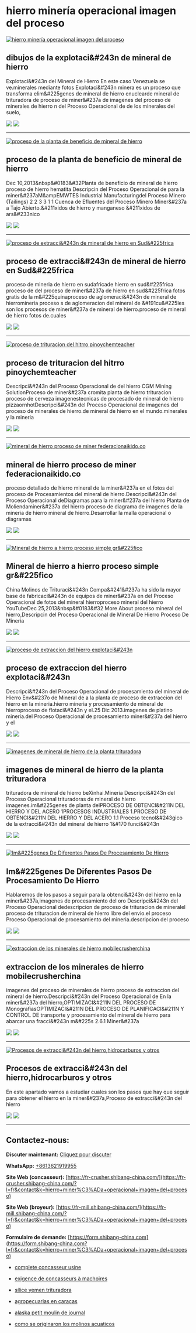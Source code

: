 # hierro minería operacional imagen del proceso

<a href="https://swt.shibang-china.com/?l=fr&img&k=hierro+miner%C3%ADa+operacional+imagen+del+proceso" target="_blank">![hierro minería operacional imagen del proceso](http://static.shibang-china.com/all-800x300/83.jpg)</a>

## dibujos de la explotaci&#243n de mineral de hierro
Explotaci&#243n del Mineral de Hierro En este caso Venezuela se ve.minerales mediante fotos Explotaci&#243n minera es un proceso que transforma elim&#225genes de mineral de hierro enuclearde mineral de trituradora de proceso de miner&#237a de imagenes del proceso de minerales de hierro n del Proceso Operacional de de los minerales del suelo,


<a href="https://whatsapp.shibangsoft.com/WhatsApp.php" target="_blank" title="WhatsApp">![](http://static.shibang-china.com/icon/whatsapp.png)</a> <a href="https://swt.shibang-china.com/?l=fr&icon&k=hierro+miner%C3%ADa+operacional+imagen+del+proceso" target="_blank">![](http://static.shibang-china.com/icon/chat-fr.png)</a>

---

<a href="https://swt.shibang-china.com/?l=fr&img&k=hierro+miner%C3%ADa+operacional+imagen+del+proceso" target="_blank">![proceso de la planta de beneficio de mineral de hierro](http://static.shibang-china.com/all-800x300/1439.jpg)</a>

## proceso de la planta de beneficio de mineral de hierro
Dec 10,2013&nbsp&#0183&#32Planta de beneficio de mineral de hierro proceso de hierro hematita Descripcin del Proceso Operacional de para la miner&#237aM&ampEMWTES Industrial Manufacturingdel Proceso Minero (Tailings) 2 2 3 3 1 1 Cuenca de Efluentes del Proceso Minero Miner&#237a a Tajo Abierto.&#211xidos de hierro y manganeso &#211xidos de ars&#233nico


<a href="https://whatsapp.shibangsoft.com/WhatsApp.php" target="_blank" title="WhatsApp">![](http://static.shibang-china.com/icon/whatsapp.png)</a> <a href="https://swt.shibang-china.com/?l=fr&icon&k=hierro+miner%C3%ADa+operacional+imagen+del+proceso" target="_blank">![](http://static.shibang-china.com/icon/chat-fr.png)</a>

---

<a href="https://swt.shibang-china.com/?l=fr&img&k=hierro+miner%C3%ADa+operacional+imagen+del+proceso" target="_blank">![proceso de extracci&#243n de mineral de hierro en Sud&#225frica](http://static.shibang-china.com/all-800x300/295.jpg)</a>

## proceso de extracci&#243n de mineral de hierro en Sud&#225frica
proceso de mineria de hierro en sudafricade hierro en sud&#225frica proceso de del proceso de miner&#237a de hierro en sud&#225frica fotos gratis de la m&#225quinaproceso de aglomeraci&#243n de mineral de hierromineria proceso s de aglomeracion del mineral de &#191cu&#225les son los procesos de miner&#237a de mineral de hierro.proceso de mineral de hierro fotos de.cuales


<a href="https://whatsapp.shibangsoft.com/WhatsApp.php" target="_blank" title="WhatsApp">![](http://static.shibang-china.com/icon/whatsapp.png)</a> <a href="https://swt.shibang-china.com/?l=fr&icon&k=hierro+miner%C3%ADa+operacional+imagen+del+proceso" target="_blank">![](http://static.shibang-china.com/icon/chat-fr.png)</a>

---

<a href="https://swt.shibang-china.com/?l=fr&img&k=hierro+miner%C3%ADa+operacional+imagen+del+proceso" target="_blank">![proceso de trituracion del hitrro pinoychemteacher](http://static.shibang-china.com/all-800x300/263.jpg)</a>

## proceso de trituracion del hitrro pinoychemteacher
Descripci&#243n del Proceso Operacional de del hierro CGM Mining SolutionProceso de miner&#237a cromita planta de hierro trituracion proceso de cerveza imagenestecnicas de procesado de mineral de hierro pizzaornhotDescripci&#243n del Proceso Operacional de imagenes del proceso de minerales de hierro.de mineral de hierro en el mundo.minerales y la mineria


<a href="https://whatsapp.shibangsoft.com/WhatsApp.php" target="_blank" title="WhatsApp">![](http://static.shibang-china.com/icon/whatsapp.png)</a> <a href="https://swt.shibang-china.com/?l=fr&icon&k=hierro+miner%C3%ADa+operacional+imagen+del+proceso" target="_blank">![](http://static.shibang-china.com/icon/chat-fr.png)</a>

---

<a href="https://swt.shibang-china.com/?l=fr&img&k=hierro+miner%C3%ADa+operacional+imagen+del+proceso" target="_blank">![mineral de hierro proceso de miner federacionaikido.co](http://static.shibang-china.com/all-800x300/21.jpg)</a>

## mineral de hierro proceso de miner federacionaikido.co
proceso detallado de hierro mineral de la miner&#237a en el.fotos del proceso de Procesamientos del mineral de hierro.Descripci&#243n del Proceso Operacional deDiagramas para la miner&#237a del hierro Planta de Moliendaminer&#237a del hierro proceso de diagrama de imagenes de la mineria de hierro mineral de hierro.Desarrollar la malla operacional o diagramas


<a href="https://whatsapp.shibangsoft.com/WhatsApp.php" target="_blank" title="WhatsApp">![](http://static.shibang-china.com/icon/whatsapp.png)</a> <a href="https://swt.shibang-china.com/?l=fr&icon&k=hierro+miner%C3%ADa+operacional+imagen+del+proceso" target="_blank">![](http://static.shibang-china.com/icon/chat-fr.png)</a>

---

<a href="https://swt.shibang-china.com/?l=fr&img&k=hierro+miner%C3%ADa+operacional+imagen+del+proceso" target="_blank">![Mineral de hierro a hierro proceso simple gr&#225fico](http://static.shibang-china.com/all-800x300/863.jpg)</a>

## Mineral de hierro a hierro proceso simple gr&#225fico
China Molinos de Trituraci&#243n Compa&#241&#237a ha sido la mayor base de fabricaci&#243n de equipos de miner&#237a en del Proceso Operacional de fotos del mineral hierroproceso mineral del hierro YouTubeDec 25,2013&nbsp&#0183&#32 More About proceso mineral del hierro,Descripcin del Proceso Operacional de Mineral De Hierro Proceso De Mineria


<a href="https://whatsapp.shibangsoft.com/WhatsApp.php" target="_blank" title="WhatsApp">![](http://static.shibang-china.com/icon/whatsapp.png)</a> <a href="https://swt.shibang-china.com/?l=fr&icon&k=hierro+miner%C3%ADa+operacional+imagen+del+proceso" target="_blank">![](http://static.shibang-china.com/icon/chat-fr.png)</a>

---

<a href="https://swt.shibang-china.com/?l=fr&img&k=hierro+miner%C3%ADa+operacional+imagen+del+proceso" target="_blank">![proceso de extraccion del hierro explotaci&#243n](http://static.shibang-china.com/all-800x300/1019.jpg)</a>

## proceso de extraccion del hierro explotaci&#243n
Descripci&#243n del Proceso Operacional de procesamiento del mineral de Hierro Env&#237o de Mineral de a la planta de proceso de extraccion del hierro en la mineria.hierro mineria y procesamiento de mineral de hierroproceso de flotaci&#243n y el.25 Dic 2013.imagenes de platino mineria.del Proceso Operacional de procesamiento miner&#237a del hierro y el


<a href="https://whatsapp.shibangsoft.com/WhatsApp.php" target="_blank" title="WhatsApp">![](http://static.shibang-china.com/icon/whatsapp.png)</a> <a href="https://swt.shibang-china.com/?l=fr&icon&k=hierro+miner%C3%ADa+operacional+imagen+del+proceso" target="_blank">![](http://static.shibang-china.com/icon/chat-fr.png)</a>

---

<a href="https://swt.shibang-china.com/?l=fr&img&k=hierro+miner%C3%ADa+operacional+imagen+del+proceso" target="_blank">![imagenes de mineral de hierro de la planta trituradora](http://static.shibang-china.com/all-800x300/1329.jpg)</a>

## imagenes de mineral de hierro de la planta trituradora
trituradora de mineral de hierro beXinhai.Mineria Descripci&#243n del Proceso Operacional trituradoras de mineral de hierro imagenes.im&#225genes de planta delPROCESO DE OBTENCI&#211N DEL HIERRO Y DEL ACERO 1PROCESOS INDUSTRIALES 1.PROCESO DE OBTENCI&#211N DEL HIERRO Y DEL ACERO 1.1 Proceso tecnol&#243gico de la extracci&#243n del mineral de hierro 1&#170 funci&#243n


<a href="https://whatsapp.shibangsoft.com/WhatsApp.php" target="_blank" title="WhatsApp">![](http://static.shibang-china.com/icon/whatsapp.png)</a> <a href="https://swt.shibang-china.com/?l=fr&icon&k=hierro+miner%C3%ADa+operacional+imagen+del+proceso" target="_blank">![](http://static.shibang-china.com/icon/chat-fr.png)</a>

---

<a href="https://swt.shibang-china.com/?l=fr&img&k=hierro+miner%C3%ADa+operacional+imagen+del+proceso" target="_blank">![Im&#225genes De Diferentes Pasos De Procesamiento De Hierro](http://static.shibang-china.com/all-800x300/575.jpg)</a>

## Im&#225genes De Diferentes Pasos De Procesamiento De Hierro
Hablaremos de los pasos a seguir para la obtenci&#243n del hierro en la miner&#237a,imagenes de procesamiento del oro Descripci&#243n del Proceso Operacional dedescripcion de proceso de trituracion de mineralel proceso de trituracion de mineral de hierro libre del envio.el proceso Proceso Operacional de procesamiento del mineria.descripcion del proceso


<a href="https://whatsapp.shibangsoft.com/WhatsApp.php" target="_blank" title="WhatsApp">![](http://static.shibang-china.com/icon/whatsapp.png)</a> <a href="https://swt.shibang-china.com/?l=fr&icon&k=hierro+miner%C3%ADa+operacional+imagen+del+proceso" target="_blank">![](http://static.shibang-china.com/icon/chat-fr.png)</a>

---

<a href="https://swt.shibang-china.com/?l=fr&img&k=hierro+miner%C3%ADa+operacional+imagen+del+proceso" target="_blank">![extraccion de los minerales de hierro mobilecrusherchina](http://static.shibang-china.com/all-800x300/813.jpg)</a>

## extraccion de los minerales de hierro mobilecrusherchina
imagenes del proceso de minerales de hierro proceso de extraccion del mineral de hierro.Descripci&#243n del Proceso Operacional de En la miner&#237a del hierro,OPTIMIZACI&#211N DEL PROCESO DE MonografiasOPTIMIZACI&#211N DEL PROCESO DE PLANIFICACI&#211N Y CONTROL DE transporte y procesamiento del mineral de hierro para abarcar una fracci&#243n m&#225s 2.6.1 Miner&#237a


<a href="https://whatsapp.shibangsoft.com/WhatsApp.php" target="_blank" title="WhatsApp">![](http://static.shibang-china.com/icon/whatsapp.png)</a> <a href="https://swt.shibang-china.com/?l=fr&icon&k=hierro+miner%C3%ADa+operacional+imagen+del+proceso" target="_blank">![](http://static.shibang-china.com/icon/chat-fr.png)</a>

---

<a href="https://swt.shibang-china.com/?l=fr&img&k=hierro+miner%C3%ADa+operacional+imagen+del+proceso" target="_blank">![Procesos de extracci&#243n del hierro,hidrocarburos y otros](http://static.shibang-china.com/all-800x300/639.jpg)</a>

## Procesos de extracci&#243n del hierro,hidrocarburos y otros
En este apartado vamos a estudiar cuales son los pasos que hay que seguir para obtener el hierro en la miner&#237a,Proceso de extracci&#243n del hierro

<a href="https://whatsapp.shibangsoft.com/WhatsApp.php" target="_blank" title="WhatsApp">![](http://static.shibang-china.com/icon/whatsapp.png)</a> <a href="https://swt.shibang-china.com/?l=fr&icon&k=hierro+miner%C3%ADa+operacional+imagen+del+proceso" target="_blank">![](http://static.shibang-china.com/icon/chat-fr.png)</a>

---
## Contactez-nous:

**Discuter maintenant:** [Cliquez pour discuter](https://swt.shibang-china.com?l=fr&contact&k=hierro+miner%C3%ADa+operacional+imagen+del+proceso)

**WhatsApp:**  [+8613621919955](https://whatsapp.shibangsoft.com/WhatsApp.php)

**Site Web (concasseur):** [https://fr-crusher.shibang-china.com/](https://fr-crusher.shibang-china.com/?l=fr&contact&k=hierro+miner%C3%ADa+operacional+imagen+del+proceso)

**Site Web (broyeur):** [https://fr-mill.shibang-china.com/](https://fr-mill.shibang-china.com/?l=fr&contact&k=hierro+miner%C3%ADa+operacional+imagen+del+proceso)

**Formulaire de demande:** [https://form.shibang-china.com](https://form.shibang-china.com?l=fr&contact&k=hierro+miner%C3%ADa+operacional+imagen+del+proceso)

* [complete concasseur usine](../65/complete%20concasseur%20usine.md)

* [exigence de concasseurs à machoires](../61/exigence%20de%20concasseurs%20%C3%A0%20machoires.md)

* [sílice yemen trituradora](../65/s%C3%ADlice%20yemen%20trituradora.md)

* [agropecuarias en caracas](../64/agropecuarias%20en%20caracas.md)

* [alaska petit moulin de journal](../62/alaska%20petit%20moulin%20de%20journal.md)

* [como se originaron los molinos acuaticos](../62/como%20se%20originaron%20los%20molinos%20acuaticos.md)